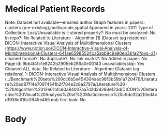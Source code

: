 # Medical Patient Records

Note: Dataset not available—emailed author
Graph features in papers: clusters (pre-existing),multivariate,spatial
Appeared in years: 2011
Type of Collection: Lost/Unavailable
is it stored properly?: No
must be analyzed: No
In repo?: No
Related to Literature - Algorithm (1) (Dataset tag relations): DICON: Interactive Visual Analysis of Multidimensional Clusters (https://www.notion.so/DICON-Interactive-Visual-Analysis-of-Multidimensional-Clusters-641ae65985524ca5abb9c9a90eb361a2?pvs=21)
cleaned format?: No
duplicate?: No
link works?: No
Added in paper: No
Page id: 9bb4f4fc1e8242b2905eb286a0e00143
unavailable/skip: Yes
Cleaned ALL data: No
Related to Literature - Algorithm (Dataset tag relations) 1: DICON: Interactive Visual Analysis of Multidimensional Clusters (../Benchmark%20sets%200cc6b5e454304aec98f3b59b1a720476/Literature%20ad87f14e7097454fb2f784e2c8a2797a/Literature%20-%20Algorithm%2012e01bfc60a84007aa7d2d34293e123d/DICON%20Interactive%20Visual%20Analysis%20of%20Multidimensio%20c9dc02a2f0ed4cdf938e610c3945e465.md)
first look: No

# Body